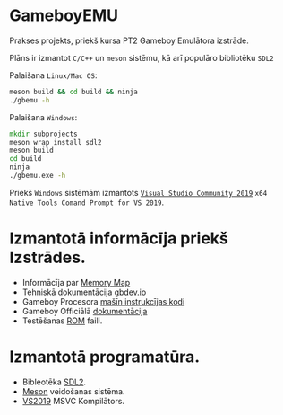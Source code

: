 # GameboyEMU

Prakses projekts, priekš kursa PT2 Gameboy Emulātora izstrāde.

Plāns ir izmantot `C/C++` un `meson` sistēmu, kā arī populāro bibliotēku `SDL2`

Palaišana `Linux/Mac OS`:
```sh
meson build && cd build && ninja
./gbemu -h
```
Palaišana `Windows`:
```cmd
mkdir subprojects
meson wrap install sdl2
meson build
cd build
ninja
./gbemu.exe -h
```
Priekš `Windows` sistēmām izmantots [`Visual Studio Community 2019`](https://visualstudio.microsoft.com/downloads/) `x64 Native Tools Comand Prompt for VS 2019`.

# Izmantotā informācīja priekš Izstrādes.
-   Informācīja par [Memory Map](http://gameboy.mongenel.com/dmg/asmmemmap.html)
-   Tehniskā dokumentācija [gbdev.io](https://gbdev.io/pandocs/)
-   Gameboy Procesora [mašīn instrukcījas kodi](https://www.pastraiser.com/cpu/gameboy/gameboy_opcodes.html)
-   Gameboy Officiālā [dokumentācija](https://archive.org/details/GameBoyProgManVer1.1/page/n157/mode/2up)
-   Testēšanas [ROM](https://github.com/c-sp/gameboy-test-roms) faili.
# Izmantotā programatūra.
-   Bibleotēka [SDL2](https://www.libsdl.org/download-2.0.php).
-   [Meson](https://mesonbuild.com/) veidošanas sistēma.
-   [VS2019](https://visualstudio.microsoft.com/) MSVC Kompilātors.
